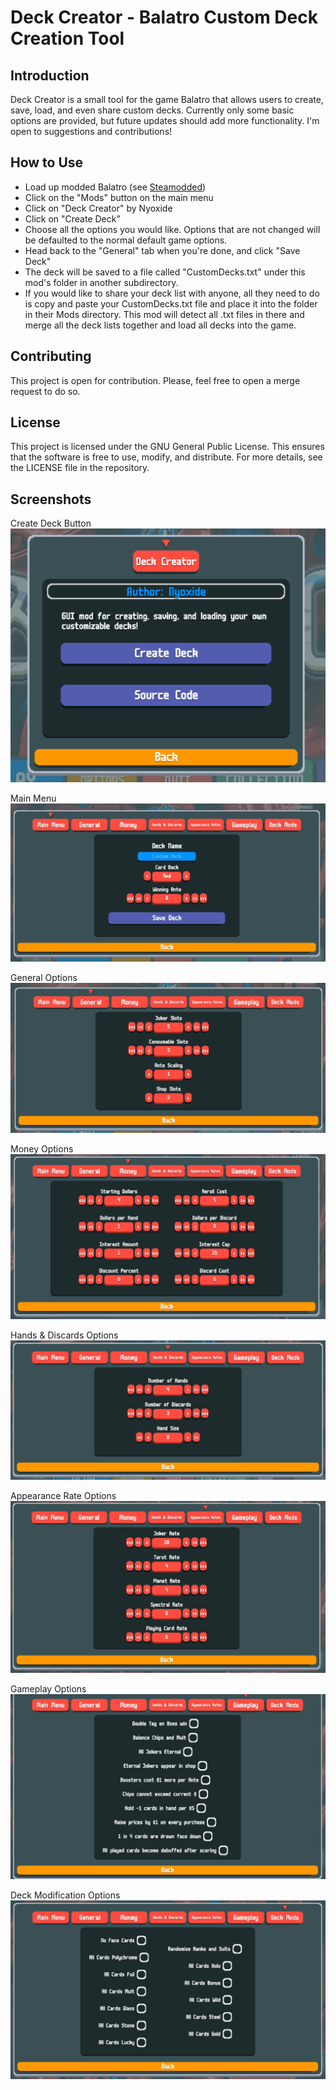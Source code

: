 # Deck Creator - Balatro Custom Deck Creation Tool

## Introduction

Deck Creator is a small tool for the game Balatro that allows users to create, save, load, and even share custom decks. Currently only some basic options are provided, but future updates should add more functionality. I'm open to suggestions and contributions!

## How to Use

- Load up modded Balatro (see [Steamodded](https://github.com/Steamopollys/Steamodded))
- Click on the "Mods" button on the main menu
- Click on "Deck Creator" by Nyoxide
- Click on "Create Deck"
- Choose all the options you would like. Options that are not changed will be defaulted to the normal default game options.
- Head back to the "General" tab when you're done, and click "Save Deck"
- The deck will be saved to a file called "CustomDecks.txt" under this mod's folder in another subdirectory. 
- If you would like to share your deck list with anyone, all they need to do is copy and paste your CustomDecks.txt file and place it into the folder in their Mods directory. This mod will detect all .txt files in there and merge all the deck lists together and load all decks into the game.

## Contributing

This project is open for contribution. Please, feel free to open a merge request to do so.

## License

This project is licensed under the GNU General Public License. This ensures that the software is free to use, modify, and distribute. For more details, see the LICENSE file in the repository.

## Screenshots

Create Deck Button
![CreateDeckButton](screenshots/CreateDeckButton.PNG)


Main Menu
![MainMenu](screenshots/MainMenu.PNG)


General Options
![General](screenshots/General.PNG)


Money Options
![Money](screenshots/Money.PNG)


Hands & Discards Options
![HandsDiscards](screenshots/HandsDiscards.PNG)


Appearance Rate Options
![AppearanceRates](screenshots/AppearanceRates.PNG)


Gameplay Options
![Gameplay](screenshots/Gameplay.PNG)


Deck Modification Options
![DeckMods](screenshots/DeckMods.PNG)
